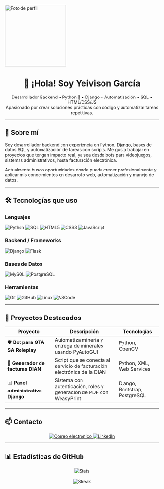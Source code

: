 <div aling="center">  
<img src="https://i.ibb.co/1RvK4ZG/unnamed.jpg" width="200" alt="Foto de perfil"/>
</div>
<h1 align="center">👋 ¡Hola! Soy Yeivison García</h1>

<p align="center">
  Desarrollador Backend • Python 🐍 • Django • Automatización • SQL • HTML/CSS/JS <br>
  Apasionado por crear soluciones prácticas con código y automatizar tareas repetitivas.
</p>

---

## 💼 Sobre mí

Soy desarrollador backend con experiencia en Python, Django, bases de datos SQL y automatización de tareas con scripts. Me gusta trabajar en proyectos que tengan impacto real, ya sea desde bots para videojuegos, sistemas administrativos, hasta facturación electrónica.

Actualmente busco oportunidades donde pueda crecer profesionalmente y aplicar mis conocimientos en desarrollo web, automatización y manejo de datos.

---

## 🛠️ Tecnologías que uso

### Lenguajes
![Python](https://img.shields.io/badge/Python-3776AB?style=for-the-badge&logo=python&logoColor=white)
![SQL](https://img.shields.io/badge/SQL-003B57?style=for-the-badge&logo=postgresql&logoColor=white)
![HTML5](https://img.shields.io/badge/HTML5-E34F26?style=for-the-badge&logo=html5&logoColor=white)
![CSS3](https://img.shields.io/badge/CSS3-1572B6?style=for-the-badge&logo=css3&logoColor=white)
![JavaScript](https://img.shields.io/badge/JavaScript-F7DF1E?style=for-the-badge&logo=javascript&logoColor=black)

### Backend / Frameworks
![Django](https://img.shields.io/badge/Django-092E20?style=for-the-badge&logo=django&logoColor=white)
![Flask](https://img.shields.io/badge/Flask-000000?style=for-the-badge&logo=flask&logoColor=white)

### Bases de Datos
![MySQL](https://img.shields.io/badge/MySQL-005C84?style=for-the-badge&logo=mysql&logoColor=white)
![PostgreSQL](https://img.shields.io/badge/PostgreSQL-4169E1?style=for-the-badge&logo=postgresql&logoColor=white)

### Herramientas
![Git](https://img.shields.io/badge/Git-F05032?style=for-the-badge&logo=git&logoColor=white)
![GitHub](https://img.shields.io/badge/GitHub-181717?style=for-the-badge&logo=github&logoColor=white)
![Linux](https://img.shields.io/badge/Linux-FCC624?style=for-the-badge&logo=linux&logoColor=black)
![VSCode](https://img.shields.io/badge/VS_Code-007ACC?style=for-the-badge&logo=visual-studio-code&logoColor=white)

---

## 🚀 Proyectos Destacados

| Proyecto | Descripción | Tecnologías |
|---------|-------------|-------------|
| 🛡️ **Bot para GTA SA Roleplay** | Automatiza minería y entrega de minerales usando PyAutoGUI | Python, OpenCV |
| 📄 **Generador de facturas DIAN** | Script que se conecta al servicio de facturación electrónica de la DIAN | Python, XML, Web Services |
| 📊 **Panel administrativo Django** | Sistema con autenticación, roles y generación de PDF con WeasyPrint | Django, Bootstrap, PostgreSQL |

---

## 📫 Contacto

<p align="center">
  <a href="mailto:tucorreo@ejemplo.com">
    <img src="https://img.shields.io/badge/Correo-EA4335?style=for-the-badge&logo=gmail&logoColor=white" alt="Correo electrónico"/>
  </a>
  <a href="https://www.linkedin.com/in/tuusuario/" target="_blank">
    <img src="https://img.shields.io/badge/LinkedIn-0A66C2?style=for-the-badge&logo=linkedin&logoColor=white" alt="LinkedIn"/>
  </a>
</p>

---

## 📊 Estadísticas de GitHub

<p align="center">
  <img src="https://github-readme-stats.vercel.app/api?username=TU_USUARIO&show_icons=true&theme=gruvbox" alt="Stats"/>
  <br><br>
  <img src="https://github-readme-streak-stats.herokuapp.com?user=TU_USUARIO&theme=gruvbox" alt="Streak"/>
</p>
